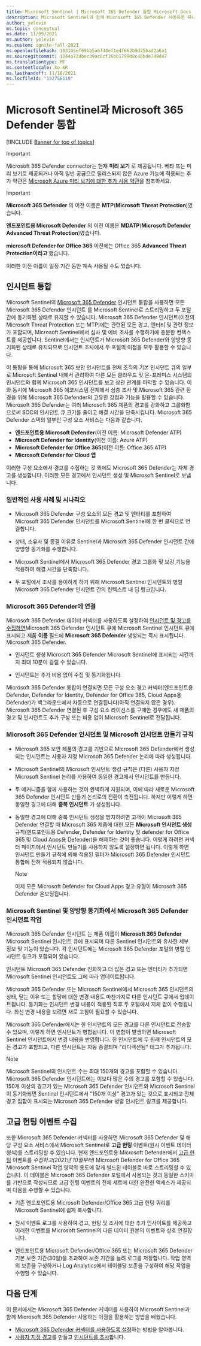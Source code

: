 ```yaml
---
title: Microsoft Sentinel | Microsoft 365 Defender 통합 Microsoft Docs
description: Microsoft Sentinel과 함께 Microsoft 365 Defender 사용하면 유니버설 인시던트 큐로 Microsoft Sentinel을 사용하는 동시에 Microsoft 365 Defender 장점을 원활하게 적용하여 Microsoft 365 보안 인시던트를 조사하는 방법을 알아봅니다. 또한 Defender 구성 요소의 고급 헌팅 데이터를 Microsoft Sentinel에 수집하는 방법을 알아봅니다.
author: yelevin
ms.topic: conceptual
ms.date: 11/09/2021
ms.author: yelevin
ms.custom: ignite-fall-2021
ms.openlocfilehash: 163105ef69bb5a6f48ef1e4f662b9d25bad2a6a1
ms.sourcegitcommit: 1244a72dbec39ac8cf16bb1799d8c46bde749d47
ms.translationtype: MT
ms.contentlocale: ko-KR
ms.lasthandoff: 11/18/2021
ms.locfileid: "132756118"
---
```

# <a name="microsoft-365-defender-integration-with-microsoft-sentinel"></a>Microsoft Sentinel과 Microsoft 365 Defender 통합

[!INCLUDE [Banner for top of topics](./includes/banner.md)]

> [!IMPORTANT]
> Microsoft 365 Defender connector는 현재 **미리 보기** 로 제공됩니다. 베타 또는 미리 보기로 제공되거나 아직 일반 공급으로 릴리스되지 않은 Azure 기능에 적용되는 추가 약관은 [Microsoft Azure 미리 보기에 대한 추가 사용 약관](https://azure.microsoft.com/support/legal/preview-supplemental-terms/)을 참조하세요.

> [!IMPORTANT]
>
> **Microsoft 365 Defender** 의 이전 이름은 **MTP**(**Microsoft Threat Protection**)였습니다.
>
> **엔드포인트용 Microsoft Defender** 의 이전 이름은 **MDATP**(**Microsoft Defender Advanced Threat Protection**)였습니다.
>
> **microsoft Defender for Office 365** 이전에는 Office 365 **Advanced Threat Protection이라고** 했습니다.
>
> 이러한 이전 이름이 일정 기간 동안 계속 사용될 수도 있습니다.

## <a name="incident-integration"></a>인시던트 통합

Microsoft Sentinel의 [Microsoft 365 Defender](/microsoft-365/security/mtp/microsoft-threat-protection) 인시던트 통합을 사용하면 모든 Microsoft 365 Defender 인시던트 를 Microsoft Sentinel로 스트리밍하고 두 포털 간에 동기화된 상태로 유지할 수 있습니다. Microsoft 365 Defender 인시던트(이전의 Microsoft Threat Protection 또는 MTP)에는 관련된 모든 경고, 엔터티 및 관련 정보가 포함되며, Microsoft Sentinel에서 심사 및 예비 조사를 수행하기에 충분한 컨텍스트를 제공합니다. Sentinel에서는 인시던트가 Microsoft 365 Defender와 양방향 동기화된 상태로 유지되므로 인시던트 조사에서 두 포털의 이점을 모두 활용할 수 있습니다.

이 통합을 통해 Microsoft 365 보안 인시던트를 전체 조직의 기본 인시던트 큐의 일부로 Microsoft Sentinel 내에서 관리하여 다른 모든 클라우드 및 온-프레미스 시스템의 인시던트와 함께 Microsoft 365 인시던트를 보고 상관 관계를 파악할 수 있습니다. 이와 동시에 Microsoft 365 에코시스템 전체에서 심층 조사 및 Microsoft 365 관련 환경을 위해 Microsoft 365 Defender의 고유한 강점과 기능을 활용할 수 있습니다. Microsoft 365 Defender는 여러 Microsoft 365 제품의 경고를 강화하고 그룹화함으로써 SOC의 인시던트 큐 크기를 줄이고 해결 시간을 단축시킵니다. Microsoft 365 Defender 스택의 일부인 구성 요소 서비스는 다음과 같습니다.

- **엔드포인트용 Microsoft Defender**(이전 이름: Microsoft Defender ATP)
- **Microsoft Defender for Identity**(이전 이름: Azure ATP)
- **Microsoft Defender for Office 365**(이전 이름: Office 365 ATP)
- **Microsoft Defender for Cloud 앱**

이러한 구성 요소에서 경고를 수집하는 것 외에도 Microsoft 365 Defender는 자체 경고를 생성합니다. 이러한 모든 경고에서 인시던트 생성 및 Microsoft Sentinel로 보냅니다.

### <a name="common-use-cases-and-scenarios"></a>일반적인 사용 사례 및 시나리오

- Microsoft 365 Defender 구성 요소의 모든 경고 및 엔터티를 포함하여 Microsoft 365 Defender 인시던트를 Microsoft Sentinel에 한 번 클릭으로 연결합니다.

- 상태, 소유자 및 종결 이유로 Sentinel과 Microsoft 365 Defender 인시던트 간에 양방향 동기화를 수행합니다.

- Microsoft Sentinel에서 Microsoft 365 Defender 경고 그룹화 및 보강 기능을 적용하여 해결 시간을 단축합니다.

- 두 포털에서 조사를 용이하게 하기 위해 Microsoft Sentinel 인시던트와 병렬 Microsoft 365 Defender 인시던트 간의 컨텍스트 내 딥 링크입니다.

### <a name="connecting-to-microsoft-365-defender"></a>Microsoft 365 Defender에 연결

Microsoft 365 Defender 데이터 커넥터를 사용하도록 설정하여 [인시던트 및 경고를 수집하면](connect-microsoft-365-defender.md)Microsoft 365 Defender 인시던트 큐에 Microsoft Sentinel 인시던트 큐에 표시되고 제품 **이름** 필드에 **Microsoft 365 Defender** 생성되는 즉시 표시됩니다. Microsoft 365 Defender.
- 인시던트 생성 Microsoft 365 Defender Microsoft Sentinel에 표시되는 시간까지 최대 10분이 걸릴 수 있습니다.

- 인시던트는 추가 비용 없이 수집 및 동기화됩니다.

Microsoft 365 Defender 통합이 연결되면 모든 구성 요소 경고 커넥터(엔드포인트용 Defender, Defender for Identity, Defender for Office 365, Cloud Apps용 Defender)가 백그라운드에서 자동으로 연결됩니다(아직 연결되지 않은 경우). Microsoft 365 Defender 연결된 후 구성 요소 라이선스를 구매한 경우에도 새 제품의 경고 및 인시던트도 추가 구성 또는 비용 없이 Microsoft Sentinel로 전달됩니다.

### <a name="microsoft-365-defender-incidents-and-microsoft-incident-creation-rules"></a>Microsoft 365 Defender 인시던트 및 Microsoft 인시던트 만들기 규칙

- Microsoft 365 보안 제품의 경고를 기반으로 Microsoft 365 Defender에서 생성되는 인시던트는 사용자 지정 Microsoft 365 Defender 논리에 따라 생성됩니다.

- Microsoft Sentinel의 Microsoft 인시던트 생성 규칙은 (다른) 사용자 지정 Microsoft Sentinel 논리를 사용하여 동일한 경고에서 인시던트를 만듭니다.

- 두 메커니즘을 함께 사용하는 것이 완벽하게 지원되며, 이에 따라 새로운 Microsoft 365 Defender 인시던트 만들기 논리로의 전환이 촉진됩니다. 하지만 이렇게 하면 동일한 경고에 대해 **중복 인시던트** 가 생성됩니다.

- 동일한 경고에 대해 중복 인시던트 생성을 방지하려면 고객이 Microsoft 365 Defender 연결할 때 Microsoft 365 제품에 대한 모든 **Microsoft 인시던트 생성** 규칙(엔드포인트용 Defender, Defender for Identity 및 defender for Office 365 및 Cloud Apps용 Defender)을 해제하는 것이 좋습니다. 이렇게 하려면 커넥터 페이지에서 인시던트 만들기를 사용하지 않도록 설정하면 됩니다. 이렇게 하면 인시던트 만들기 규칙에 의해 적용된 필터가 Microsoft 365 Defender 인시던트 통합에 전혀 적용되지 않습니다.

    > [!NOTE]
    > 이제 모든 Microsoft Defender for Cloud Apps 경고 유형이 Microsoft 365 Defender 온보딩됩니다.

### <a name="working-with-microsoft-365-defender-incidents-in-microsoft-sentinel-and-bi-directional-sync"></a>Microsoft Sentinel 및 양방향 동기화에서 Microsoft 365 Defender 인시던트 작업

Microsoft 365 Defender 인시던트 는 제품 이름이 **Microsoft 365 Defender** Microsoft Sentinel 인시던트 큐에 표시되며 다른 Sentinel 인시던트와 유사한 세부 정보 및 기능이 있습니다. 각 인시던트에는 Microsoft 365 Defender 포털의 병렬 인시던트 링크가 포함되어 있습니다.

인시던트 Microsoft 365 Defender 진화하고 더 많은 경고 또는 엔터티가 추가되면 Microsoft Sentinel 인시던트도 그에 따라 업데이트됩니다.

Microsoft 365 Defender 또는 Microsoft Sentinel에서 Microsoft 365 인시던트의 상태, 닫는 이유 또는 할당에 대한 변경 내용도 마찬가지로 다른 인시던트 큐에서 업데이트됩니다. 동기화는 인시던트 변경 내용이 적용된 직후 두 포털에서 지체 없이 수행됩니다. 최신 변경 내용을 보려면 새로 고침이 필요할 수 있습니다.

Microsoft 365 Defender에서는 한 인시던트의 모든 경고를 다른 인시던트로 전송할 수 있으며, 이렇게 하면 인시던트가 병합됩니다. 이 병합이 발생하면 Microsoft Sentinel 인시던트에서 변경 내용을 반영합니다. 한 인시던트에 두 원래 인시던트의 모든 경고가 포함되고, 다른 인시던트는 자동 종결되며 "리디렉션됨" 태그가 추가됩니다.

> [!NOTE]
> Microsoft Sentinel의 인시던트 수는 최대 150개의 경고를 포함할 수 있습니다. Microsoft 365 Defender 인시던트에는 이보다 많은 수의 경고를 포함할 수 있습니다. 150개 이상의 경고가 있는 Microsoft 365 Defender 인시던트와 Microsoft Sentinel이 동기화되면 Sentinel 인시던트에서 "150개 이상" 경고가 있는 것으로 표시되고 전체 경고 집합이 표시되는 Microsoft 365 Defender 병렬 인시던트 링크를 제공합니다.

## <a name="advanced-hunting-event-collection"></a>고급 헌팅 이벤트 수집

또한 Microsoft 365 Defender 커넥터를 사용하면 Microsoft 365 Defender 및 해당 구성 요소 서비스에서 Microsoft Sentinel로 **고급 헌팅** 이벤트(원시 이벤트 데이터 형식)를 스트리밍할 수 있습니다. 현재 엔드포인트용 Microsoft Defender에서 [고급 헌팅](/microsoft-365/security/defender/advanced-hunting-overview) 이벤트를 *수집하고(2021년 10월부터)* Microsoft Defender for Office 365 Microsoft Sentinel 작업 영역의 용도에 맞게 빌드된 테이블로 바로 스트리밍할 수 있습니다. 이 테이블은 Microsoft 365 Defender 포털에서 사용되는 것과 동일한 스키마를 기반으로 작성되므로 고급 헌팅 이벤트의 전체 세트에 대한 완전한 액세스가 제공되며 다음을 수행할 수 있습니다.

- 기존 엔드포인트용 Microsoft Defender/Office 365 고급 헌팅 쿼리를 Microsoft Sentinel에 쉽게 복사합니다.

- 원시 이벤트 로그를 사용하여 경고, 헌팅 및 조사에 대한 추가 인사이트를 제공하고 이러한 이벤트를 Microsoft Sentinel의 다른 데이터 원본의 이벤트와 상호 연결합니다.

- 엔드포인트용 Microsoft Defender/Office 365 또는 Microsoft 365 Defender 기본 보존 기간(30일)을 초과하여 보존 기간을 늘려 로그를 저장합니다. 작업 영역의 보존을 구성하거나 Log Analytics에서 테이블당 보존을 구성하여 해당 작업을 수행할 수 있습니다.

## <a name="next-steps"></a>다음 단계

이 문서에서는 Microsoft 365 Defender 커넥터를 사용하여 Microsoft Sentinel과 함께 Microsoft 365 Defender 사용하는 이점을 활용하는 방법을 배웠습니다.

- [Microsoft 365 Defender 커넥터를 사용하도록 설정](connect-microsoft-365-defender.md)하는 방법을 알아봅니다.
- [사용자 지정 경고](detect-threats-custom.md)를 만들고 [인시던트를 조사](investigate-cases.md)합니다.
